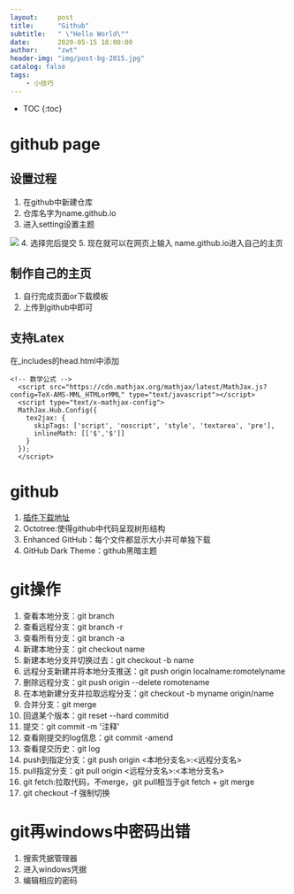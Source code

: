 ```yaml
---
layout:     post
title:      "Github"
subtitle:   " \"Hello World\""
date:       2020-05-15 18:00:00
author:     "zwt"
header-img: "img/post-bg-2015.jpg"
catalog: false
tags:
    - 小技巧
---
```

* TOC
{:toc}
# github page
## 设置过程
1. 在github中新建仓库
2. 仓库名字为name.github.io
3. 进入setting设置主题

![](https://zwt0204.github.io//img/gitpage.jpg)
4. 选择完后提交
5. 现在就可以在网页上输入 name.github.io进入自己的主页

## 制作自己的主页
1. 自行完成页面or下载模板
2. 上传到github中即可

## 支持Latex
在_includes的head.html中添加
```
<!-- 数学公式 -->
  <script src="https://cdn.mathjax.org/mathjax/latest/MathJax.js?config=TeX-AMS-MML_HTMLorMML" type="text/javascript"></script>
  <script type="text/x-mathjax-config">
  MathJax.Hub.Config({
    tex2jax: {
      skipTags: ['script', 'noscript', 'style', 'textarea', 'pre'],
      inlineMath: [['$','$']]
    }
  });
  </script>
```
# github

1. [插件下载地址](https://crxdl.com/)
2. Octotree:使得github中代码呈现树形结构
3. Enhanced GitHub：每个文件都显示大小并可单独下载
4. GitHub Dark Theme：github黑暗主题

# git操作
1. 查看本地分支：git branch​
2. 查看远程分支：git branch -r​
3. 查看所有分支：git branch -a​
4. 新建本地分支：git checkout name​
5. 新建本地分支并切换过去：git checkout -b name​
6. 远程分支新建并将本地分支推送：git push origin localname:romotelyname​
7. 删除远程分支：git push origin --delete romotename​
8. 在本地新建分支并拉取远程分支：git checkout -b myname origin/name​
9. 合并分支：git merge​
10. 回退某个版本：git reset --hard commitid​
11. 提交：git commit -m '注释'​
12. 查看刚提交的log信息：git commit -amend​
13. 查看提交历史：git log​
14. push到指定分支：git push origin <本地分支名>:<远程分支名>
15. pull指定分支：git pull origin <远程分支名>:<本地分支名>
16. git fetch:拉取代码，不merge，git pull相当于git fetch + git merge
17. git checkout -f 强制切换


# git再windows中密码出错
1. 搜索凭据管理器
2. 进入windows凭据
3. 编辑相应的密码

























